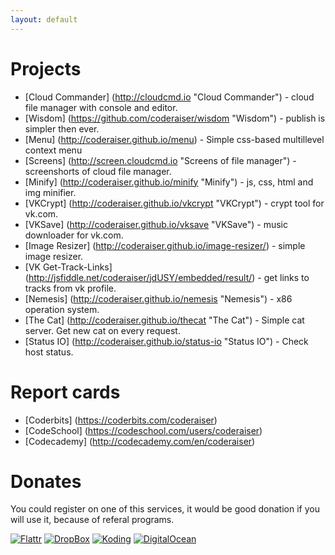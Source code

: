 ```yaml
---
layout: default
---
```

Projects
=====================

- [Cloud Commander]     (http://cloudcmd.io "Cloud Commander") - cloud file manager with console and editor.
- [Wisdom]              (https://github.com/coderaiser/wisdom "Wisdom") - publish is simpler then ever.
- [Menu]                (http://coderaiser.github.io/menu) - Simple css-based multillevel context menu
- [Screens]             (http://screen.cloudcmd.io "Screens of file manager") - screenshorts of cloud file manager.
- [Minify]              (http://coderaiser.github.io/minify "Minify") - js, css, html and img minifier.
- [VKCrypt]             (http://coderaiser.github.io/vkcrypt "VKCrypt") - crypt tool for vk.com.
- [VKSave]              (http://coderaiser.github.io/vksave "VKSave") - music downloader for vk.com.
- [Image Resizer]       (http://coderaiser.github.io/image-resizer/) - simple image resizer.
- [VK Get-Track-Links]  (http://jsfiddle.net/coderaiser/jdUSY/embedded/result/) - get links to tracks from vk profile.
- [Nemesis]             (http://coderaiser.github.io/nemesis "Nemesis") - x86 operation system.
- [The Cat]             (http://coderaiser.github.io/thecat "The Cat") - Simple cat server. Get new cat on every request.
- [Status IO]           (http://coderaiser.github.io/status-io "Status IO") - Check host status.

Report cards
=====================
- [Coderbits]           (https://coderbits.com/coderaiser)
- [CodeSchool]          (https://codeschool.com/users/coderaiser)
- [Codecademy]          (http://codecademy.com/en/coderaiser)

Donates
=====================
You could register on one of this services, it would be good donation 
if you will use it, because of referal programs.

[![Flattr][FlattrIMG]][FlattrURL]
[![DropBox][DropBoxIMG]][DropBoxURL]
[![Koding][KodingIMG]][KodingURL]
[![DigitalOcean][DigitalOceanIMG]][DigitalOceanURL]

[FlattrIMG]:                http://api.flattr.com/button/flattr-badge-large.png
[DropBoxIMG]:               https://cf.dropboxstatic.com/static/images/favicon-vflk5FiAC.ico
[KodingIMG]:                https://koding.com/a/images/favicon.ico
[DigitalOceanIMG]:          https://www.digitalocean.com/favicon.ico

[FlattrURL]:                https://flattr.com/submit/auto?user_id=coderaiser&url=github.com/coderaiser/coderaiser.github.io&title=coderaiser.github.io&language=&tags=github&category=everything "Flattr"
[DropBoxURL]:               http://db.tt/CaAl1f3D "DropBox"
[KodingURL]:                https://koding.com/R/cloudcmd "Koding"
[DigitalOceanURL]:          https://m.do.co/c/331c4947c5df "Digital Ocean"
